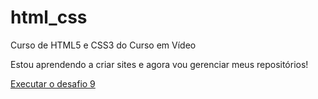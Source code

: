 # html_css
 Curso de HTML5 e CSS3 do Curso em Vídeo

Estou aprendendo a criar sites e agora vou gerenciar meus repositórios!

<a href="https://ninjazxs.github.io/html_css/desafios/d09/" target="_blank">Executar o desafio 9</a>

